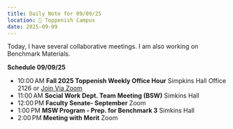 ```yaml
---
title: Daily Note for 09/09/25
location: 🏫 Toppenish Campus
date: 2025-09-09
---
```

Today, I have several collaborative meetings. I am also working on Benchmark Materials.

**Schedule 09/09/25**
- 10:00 AM **Fall 2025 Toppenish Weekly Office Hour** Simpkins Hall Office 2126 or [Join Via Zoom](https://heritage.zoom.us/my/dr.jacob)
- 11:00 AM **Social Work Dept. Team Meeting (BSW)** Simkins Hall
- 12:00 PM **Faculty Senate- September** Zoom
- 1:00 PM **MSW Program - Prep. for Benchmark 3** Simkins Hall
- 2:00 PM **Meeting with Merit** Zoom